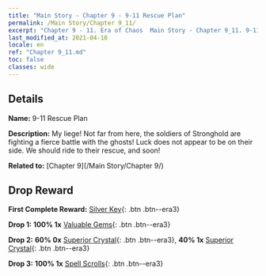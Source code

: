 ```yaml
---
title: "Main Story - Chapter 9 - 9-11 Rescue Plan"
permalink: /Main Story/Chapter 9_11/
excerpt: "Chapter 9 - 11. Era of Chaos  Main Story - Chapter 9_11. 9-11 Rescue Plan"
last_modified_at: 2021-04-10
locale: en
ref: "Chapter 9_11.md"
toc: false
classes: wide
---
```


## Details

 **Name:** 9-11 Rescue Plan

 **Description:** My liege! Not far from here, the soldiers of Stronghold are fighting a fierce battle with the ghosts! Luck does not appear to be on their side. We should ride to their rescue, and soon!

 **Related to:** [Chapter 9](/Main Story/Chapter 9/)

## Drop Reward

 **First Complete Reward:** [Silver Key](/Items/con_693/){: .btn .btn--era3}

 **Drop 1:** **100% 1x** [Valuable Gems](/Items/mat_30/){: .btn .btn--era3}

 **Drop 2:** **60% 0x** [Superior Crystal](/Items/mat_24/){: .btn .btn--era3}, **40% 1x** [Superior Crystal](/Items/mat_24/){: .btn .btn--era3}

 **Drop 3:** **100% 1x** [Spell Scrolls](/Items/con_694/){: .btn .btn--era3}

